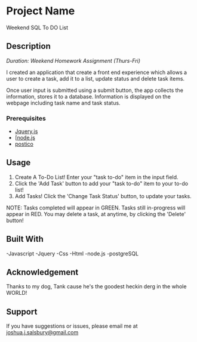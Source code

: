
# Project Name
Weekend SQL To DO List

## Description
_Duration: Weekend Homework Assignment (Thurs-Fri)_

I created an application that create a front end experience which allows a user to create a task, add it to a list, update status and delete task items.

Once user input is submitted using a submit button, the app collects the information, stores it to a database. Information is displayed on the webpage including task name and task status.

### Prerequisites

- [Jquery.js](https://jquery.com/)
- [[node.js](https://nodejs.org/en/)
- [postico](https://eggerapps.at/postico/)

## Usage
1. Create A To-Do List! Enter your "task to-do" item in the input field.
3. Click the 'Add Task' button to add your "task to-do" item to your to-do list!
4. Add Tasks! Click the 'Change Task Status' button, to update your tasks.

NOTE:
Tasks completed will appear in GREEN.
Tasks still in-progress will appear in RED.
You may delete a task, at anytime, by clicking the 'Delete' button!


## Built With

-Javascript
-Jquery
-Css
-Html
-node.js
-postgreSQL

## Acknowledgement
Thanks to my dog, Tank cause he's the goodest heckin derg in the whole WORLD! 

## Support
If you have suggestions or issues, please email me at [joshua.j.salsbury@gmail.com](www.google.com)